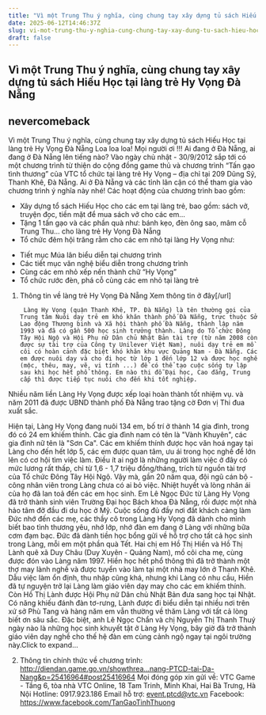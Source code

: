 ```yaml
---
title: "Vì một Trung Thu ý nghĩa, cùng chung tay xây dựng tủ sách Hiếu Học tại làng trẻ Hy Vọng Đà Nẵng"
date: 2025-06-12T14:46:37Z
slug: vi-mot-trung-thu-y-nghia-cung-chung-tay-xay-dung-tu-sach-hieu-hoc-tai-lang-tre-hy-vong-da-nang
draft: false
---
```


## Vì một Trung Thu ý nghĩa, cùng chung tay xây dựng tủ sách Hiếu Học tại làng trẻ Hy Vọng Đà Nẵng

## nevercomeback

Vì một Trung Thu ý nghĩa, cùng chung tay xây dựng tủ sách Hiếu Học tại làng trẻ Hy Vọng Đà Nẵng​
Loa loa loa!
Mọi người ơi !!! Ai đang ở Đà Nẵng, ai đang ở Đà Nẵng lên tiếng nào?
Vào ngày chủ nhật - 30/9/2012 sắp tới có một chương trình từ thiện do cộng đồng game thủ và chương trình “Tấn gạo tình thương” của VTC tổ chức tại làng trẻ Hy Vọng – địa chỉ tại 209 Dũng Sỹ, Thanh Khê, Đà Nẵng. Ai ở Đà Nẵng và các tỉnh lân cận có thể tham gia vào chương trình ý nghĩa này nhé! 
Các hoạt động của chương trình bao gồm: 
- Xây dựng tổ sách Hiếu Học cho các em tại làng trẻ, bao gồm: sách vở, truyện đọc, tiền mặt để mua sách vở cho các em…
- Tặng 1 tấn gạo và các phần quà như: bánh kẹo, đèn ông sao, mâm cỗ Trung Thu… cho làng trẻ Hy Vọng Đà Nẵng
- Tổ chức đêm hội trăng rằm cho các em nhỏ tại làng Hy Vọng như:
+ Tiết mục Múa lân biểu diễn tại chương trình
+ Các tiết mục văn nghệ biểu diễn trong chương trình 
+ Cùng các em nhỏ xếp nến thành chữ “Hy Vọng” 
+ Tổ chức rước đèn, phá cỗ cùng các em nhỏ tại làng trẻ
1. Thông tin về làng trẻ Hy Vọng Đà Nẵng Xem thông tin ở đây[/url]




	
		
		Làng Hy Vọng (quận Thanh Khê, TP. Đà Nẵng) là tên thường gọi của Trung tâm Nuôi dạy trẻ em khó khăn thành phố Đà Nẵng, trực thuộc Sở Lao động Thương binh và Xã hội thành phố Đà Nẵng, thành lập năm 1993 và đã có gần 500 học sinh trưởng thành. Làng do Tổ chức Đông Tây Hội Ngộ và Hội Phụ nữ Dân chủ Nhật Bản tài trợ (từ năm 2008 còn được sự tài trợ của Công ty Unilever Việt Nam), nuôi dạy trẻ em mồ côi có hoàn cảnh đặc biệt khó khăn khu vực Quảng Nam - Đà Nẵng. Các em được nuôi dạy và cho đi học từ lớp 1 đến lớp 12 và được học nghề (mộc, thêu, may, vẽ, vi tính ...) để có thể tạo cuộc sống tự lập sau khi học hết phổ thông. Em nào thi đỗ Đại học, Cao đẳng, Trung cấp thì được tiếp tục nuôi cho đến khi tốt nghiệp. 
Nhiều năm liền  Làng Hy Vọng được xếp loại hoàn thành tốt nhiệm vụ. và năm 2011 đã được UBND thành phố Đà Nẵng trao tặng cờ Đơn vị Thi đua xuất sắc.

​Hiện tại, Làng Hy Vọng đang nuôi 134 em, bố trí ở thành 14 gia đình, trong đó có 24 em khiếm thính. Các gia đình nam có tên là "Vành Khuyên", các gia đình nữ tên là "Sơn Ca". Các em khiếm thính được học văn hoá ngay tại Làng cho đến hết lớp 5, các em được quan tâm, ưu ái trong học nghề để lớn lên có cơ hội tìm việc làm.
  Điều ít ai ngờ là những người làm việc ở đây có mức lương rất thấp, chỉ từ 1,6 - 1,7 triệu đồng/tháng, trích từ nguồn tài trợ của Tổ chức Đông Tây Hội Ngộ. Vậy mà, gần 20 năm qua, đội ngũ cán bộ - công nhân viên trong Làng chưa có ai bỏ việc. Nhiệt huyết và lòng nhân ái của họ đã lan toả đến các em học sinh. Em Lê Ngọc Đức từ Làng Hy Vọng đã trở thành sinh viên Trường Đại học Bách khoa Đà Nẵng, rồi được một nhà hảo tâm đỡ đầu đi du học ở Mỹ. Cuộc sống đủ đầy nơi đất khách càng làm Đức nhớ đến các mẹ, các thầy cô trong Làng Hy Vọng đã dành cho mình biết bao tình thương yêu, nhớ lớp, nhớ đàn em đang ở Làng với những bữa cơm đạm bạc. Đức đã dành tiền học bổng gửi về hỗ trợ cho tất cả học sinh trong Làng, mỗi em một phần quà Tết.
  Hai chị em Hồ Thị Hiền và Hồ Thị Lành quê xã Duy Châu (Duy Xuyên - Quảng Nam), mồ côi cha mẹ, cùng được đón vào Làng năm 1997. Hiền học hết phổ thông thì đã trở thành một thợ may lành nghề và được tuyển vào làm tại một nhà may lớn ở Thanh Khê. Dẫu việc làm ổn định, thu nhập cũng khá, nhưng khi Làng có nhu cầu, Hiền đã tự nguyện trở lại Làng làm giáo viên dạy may cho các em khiếm thính. Còn Hồ Thị Lành được Hội Phụ nữ Dân chủ Nhật Bản đưa sang học tại Nhật. Có năng khiếu đánh đàn tơ-rưng, Lành được đi biểu diễn tại nhiều nơi trên xứ sở Phù Tang và hàng năm em vẫn thường về thăm Làng với tất cả lòng biết ơn sâu sắc.
  Đặc biệt, anh Lê Ngọc Chẩn và chị Nguyễn Thị Thanh Thuý ngày nào là những học sinh khuyết tật ở Làng Hy Vọng, bây giờ đã trở thành giáo viên dạy nghề cho thế hệ đàn em cùng cảnh ngộ ngay tại ngôi trường này.Click to expand...
	
2. Thông tin chính thức về chương trình:
http://diendan.game.go.vn/showthrea...nang-PTCD-tai-Da-Nang&p=25416964#post25416964
Mọi đóng góp xin gửi về:
VTC Game - Tầng 6, tòa nhà VTC Online, 18 Tam Trinh, Minh Khai, Hai Bà Trưng, Hà Nội
Hotline: 0917.923.186
Email hỗ trợ: event.ptcd@vtc.vn
Facebook: https://www.facebook.com/TanGaoTinhThuong